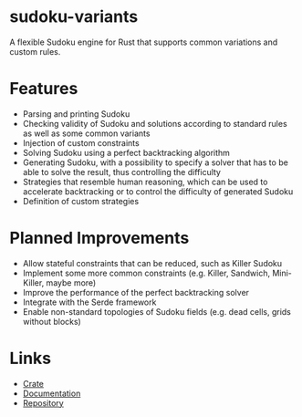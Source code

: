 # sudoku-variants

A flexible Sudoku engine for Rust that supports common variations and custom rules.

# Features

* Parsing and printing Sudoku
* Checking validity of Sudoku and solutions according to standard rules as well as some common variants
* Injection of custom constraints
* Solving Sudoku using a perfect backtracking algorithm
* Generating Sudoku, with a possibility to specify a solver that has to be able to solve the result, thus controlling the difficulty
* Strategies that resemble human reasoning, which can be used to accelerate backtracking or to control the difficulty of generated Sudoku
* Definition of custom strategies

# Planned Improvements

* Allow stateful constraints that can be reduced, such as Killer Sudoku
* Implement some more common constraints (e.g. Killer, Sandwich, Mini-Killer, maybe more)
* Improve the performance of the perfect backtracking solver
* Integrate with the Serde framework
* Enable non-standard topologies of Sudoku fields (e.g. dead cells, grids without blocks)

# Links

* [Crate](https://crates.io/crates/sudoku-variants)
* [Documentation](https://docs.rs/sudoku-variants/)
* [Repository](https://github.com/florian1345/sudoku-variants)
